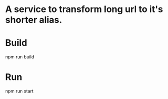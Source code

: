 # A service to transform long url to it's shorter alias.

# Build
npm run build

# Run
npm run start
